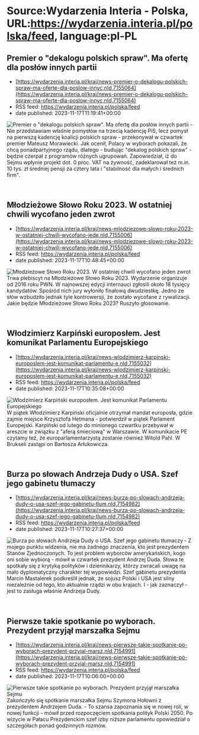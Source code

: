 # Source:Wydarzenia Interia - Polska, URL:https://wydarzenia.interia.pl/polska/feed, language:pl-PL

## Premier o "dekalogu polskich spraw". Ma ofertę dla posłów innych partii
 - [https://wydarzenia.interia.pl/kraj/news-premier-o-dekalogu-polskich-spraw-ma-oferte-dla-poslow-innyc,nId,7155064](https://wydarzenia.interia.pl/kraj/news-premier-o-dekalogu-polskich-spraw-ma-oferte-dla-poslow-innyc,nId,7155064)
 - RSS feed: https://wydarzenia.interia.pl/polska/feed
 - date published: 2023-11-17T11:19:41+00:00

<p><a href="https://wydarzenia.interia.pl/kraj/news-premier-o-dekalogu-polskich-spraw-ma-oferte-dla-poslow-innyc,nId,7155064"><img align="left" alt="Premier o &quot;dekalogu polskich spraw&quot;. Ma ofertę dla posłów innych partii" src="https://i.iplsc.com/premier-o-dekalogu-polskich-spraw-ma-oferte-dla-poslow-innyc/000I16HFVLCXPRPB-C321.jpg" /></a>- Nie przedstawiam właśnie pomysłów na trzecią kadencję PiS, lecz pomysł na pierwszą kadencję koalicji polskich spraw - przekonywał w czwartek premier Mateusz Morawiecki. Jak ocenił, Polacy w wyborach pokazali, że chcą ponadpartyjnego rządu, dlatego - budując &quot;dekalog polskich spraw&quot; - będzie czerpał z programów różnych ugrupowań. Zapowiedział, iż do Sejmu wpłynie projekt dot. 0 proc. VAT na żywność, zadeklarował też m.in. 10 tys. zł średniej pensji za cztery lata i &quot;stabilność dla małych i średnich firm&quot;.</p><br clear="all" />

## Młodzieżowe Słowo Roku 2023. W ostatniej chwili wycofano jeden zwrot
 - [https://wydarzenia.interia.pl/kraj/news-mlodziezowe-slowo-roku-2023-w-ostatniej-chwili-wycofano-jede,nId,7155006](https://wydarzenia.interia.pl/kraj/news-mlodziezowe-slowo-roku-2023-w-ostatniej-chwili-wycofano-jede,nId,7155006)
 - RSS feed: https://wydarzenia.interia.pl/polska/feed
 - date published: 2023-11-17T10:48:45+00:00

<p><a href="https://wydarzenia.interia.pl/kraj/news-mlodziezowe-slowo-roku-2023-w-ostatniej-chwili-wycofano-jede,nId,7155006"><img align="left" alt="Młodzieżowe Słowo Roku 2023. W ostatniej chwili wycofano jeden zwrot " src="https://i.iplsc.com/mlodziezowe-slowo-roku-2023-w-ostatniej-chwili-wycofano-jede/000I15QAC6USELSA-C321.jpg" /></a>Trwa plebiscyt na Młodzieżowe Słowo Roku 2023. Wydarzenie organizuje od 2016 roku PWN. W najnowszej edycji internauci zgłosili około 18 tysięcy kandydatów. Spośród nich jury wyłoniło finałową dwudziestkę. Jedno ze słów wzbudziło jednak tyle kontrowersji, że zostało wycofane z rywalizacji. Jakie będzie Młodzieżowe Słowo Roku 2023? Ruszyło głosowanie. </p><br clear="all" />

## Włodzimierz Karpiński europosłem. Jest komunikat Parlamentu Europejskiego
 - [https://wydarzenia.interia.pl/kraj/news-wlodzimierz-karpinski-europoslem-jest-komunikat-parlamentu-e,nId,7155032](https://wydarzenia.interia.pl/kraj/news-wlodzimierz-karpinski-europoslem-jest-komunikat-parlamentu-e,nId,7155032)
 - RSS feed: https://wydarzenia.interia.pl/polska/feed
 - date published: 2023-11-17T10:35:08+00:00

<p><a href="https://wydarzenia.interia.pl/kraj/news-wlodzimierz-karpinski-europoslem-jest-komunikat-parlamentu-e,nId,7155032"><img align="left" alt="Włodzimierz Karpiński europosłem. Jest komunikat Parlamentu Europejskiego" src="https://i.iplsc.com/wlodzimierz-karpinski-europoslem-jest-komunikat-parlamentu-e/000I15ZUN9D00YVH-C321.jpg" /></a>W piątek Włodzimierz Karpiński oficjalnie otrzymał mandat europosła, gdzie zajmie miejsce Krzysztofa Hetmana - potwierdził w piątek Parlament Europejski. Karpiński od lutego do minionego czwartku przebywał w areszcie w związku z &quot;aferą śmieciową&quot; w Warszawie. W komunikacie PE czytamy też, że europarlamentarzystą zostanie również Witold Pahl. W Brukseli zastąpi on Bartosza Arłukowicza.</p><br clear="all" />

## Burza po słowach Andrzeja Dudy o USA. Szef jego gabinetu tłumaczy
 - [https://wydarzenia.interia.pl/kraj/news-burza-po-slowach-andrzeja-dudy-o-usa-szef-jego-gabinetu-tlum,nId,7154982](https://wydarzenia.interia.pl/kraj/news-burza-po-slowach-andrzeja-dudy-o-usa-szef-jego-gabinetu-tlum,nId,7154982)
 - RSS feed: https://wydarzenia.interia.pl/polska/feed
 - date published: 2023-11-17T10:27:37+00:00

<p><a href="https://wydarzenia.interia.pl/kraj/news-burza-po-slowach-andrzeja-dudy-o-usa-szef-jego-gabinetu-tlum,nId,7154982"><img align="left" alt="Burza po słowach Andrzeja Dudy o USA. Szef jego gabinetu tłumaczy" src="https://i.iplsc.com/burza-po-slowach-andrzeja-dudy-o-usa-szef-jego-gabinetu-tlum/000I15PPCM3LPT2Q-C321.jpg" /></a>- Z mojego punktu widzenia, nie ma żadnego znaczenia, kto jest prezydentem Stanów Zjednoczonych. To jest problem wyborców amerykańskich, kogo oni sobie wybiorą - mówił w czwartek prezydent Andrzej Duda. Słowa te spotkały się z krytyką polityków i dziennikarzy, którzy zwracali uwagę na mało dyplomatyczny charakter tej wypowiedzi. Szef gabinetu prezydenta Marcin Mastalerek podkreślił jednak, że sojusz Polski i USA jest silny niezależnie od tego, kto aktualnie rządzi w obu krajach. I - jak zaznaczył - jest to zasługa właśnie Andrzeja Dudy.</p><br clear="all" />

## Pierwsze takie spotkanie po wyborach. Prezydent przyjął marszałka Sejmu
 - [https://wydarzenia.interia.pl/kraj/news-pierwsze-takie-spotkanie-po-wyborach-prezydent-przyjal-marsz,nId,7154991](https://wydarzenia.interia.pl/kraj/news-pierwsze-takie-spotkanie-po-wyborach-prezydent-przyjal-marsz,nId,7154991)
 - RSS feed: https://wydarzenia.interia.pl/polska/feed
 - date published: 2023-11-17T10:06:00+00:00

<p><a href="https://wydarzenia.interia.pl/kraj/news-pierwsze-takie-spotkanie-po-wyborach-prezydent-przyjal-marsz,nId,7154991"><img align="left" alt="Pierwsze takie spotkanie po wyborach. Prezydent przyjął marszałka Sejmu" src="https://i.iplsc.com/pierwsze-takie-spotkanie-po-wyborach-prezydent-przyjal-marsz/000I15Z2OF1WGMRW-C321.jpg" /></a>Zakończyło się spotkanie marszałka Sejmu Szymona Hołowni z prezydentem Andrzejem Duda. - To szansa zapoznania się w nowej roli, w nowej funkcji - mówił przed rozpoczęciem spotkania polityk Polski 2050. Po wizycie w Pałacu Prezydenckim szef izby niższe parlamentu opowiedział o szczegółach ponad godzinnych rozmów.</p><br clear="all" />

